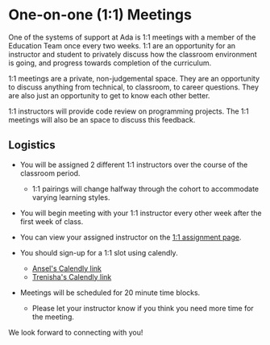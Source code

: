 # One-on-one (1:1) Meetings

One of the systems of support at Ada is 1:1 meetings with a member of the Education Team once every two weeks. 1:1 are an opportunity for an instructor and student to privately discuss how the classroom environment is going, and progress towards completion of the curriculum.

1:1 meetings are a private, non-judgemental space. They are an opportunity to discuss anything from technical, to classroom, to career questions. They are also just an opportunity to get to know each other better.

1:1 instructors will provide code review on programming projects.  The 1:1 meetings will also be an space to discuss this feedback.

## Logistics

- You will be assigned 2 different 1:1 instructors over the course of the classroom period.
    - 1:1 pairings will change halfway through the cohort to accommodate varying learning styles.
- You will begin meeting with your 1:1 instructor every other week after the first week of class.
- You can view your assigned instructor on the [1:1 assignment page](https://airtable.com/shrEQ6Qta8dwRcUbT).
- You should sign-up for a 1:1 slot using calendly.
    - [Ansel's Calendly link](https://calendly.com/anselr)
    - [Trenisha's Calendly link](https://calendly.com/trenishag)
    
- Meetings will be scheduled for 20 minute time blocks.
    - Please let your instructor know if you think you need more time for the meeting.

We look forward to connecting with you!
